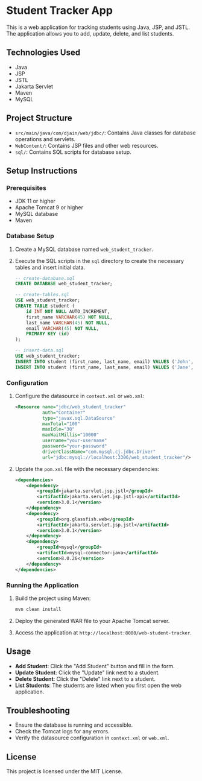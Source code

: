 # Student Tracker App

This is a web application for tracking students using Java, JSP, and JSTL. The application allows you to add, update, delete, and list students.

## Technologies Used

- Java
- JSP
- JSTL
- Jakarta Servlet
- Maven
- MySQL

## Project Structure

- `src/main/java/com/djain/web/jdbc/`: Contains Java classes for database operations and servlets.
- `WebContent/`: Contains JSP files and other web resources.
- `sql/`: Contains SQL scripts for database setup.

## Setup Instructions

### Prerequisites

- JDK 11 or higher
- Apache Tomcat 9 or higher
- MySQL database
- Maven

### Database Setup

1. Create a MySQL database named `web_student_tracker`.
2. Execute the SQL scripts in the `sql` directory to create the necessary tables and insert initial data.

    ```sql
    -- create-database.sql
    CREATE DATABASE web_student_tracker;

    -- create-tables.sql
    USE web_student_tracker;
    CREATE TABLE student (
        id INT NOT NULL AUTO_INCREMENT,
        first_name VARCHAR(45) NOT NULL,
        last_name VARCHAR(45) NOT NULL,
        email VARCHAR(45) NOT NULL,
        PRIMARY KEY (id)
    );

    -- insert-data.sql
    USE web_student_tracker;
    INSERT INTO student (first_name, last_name, email) VALUES ('John', 'Doe', 'john.doe@example.com');
    INSERT INTO student (first_name, last_name, email) VALUES ('Jane', 'Smith', 'jane.smith@example.com');
    ```

### Configuration

1. Configure the datasource in `context.xml` or `web.xml`:

    ```xml
    <Resource name="jdbc/web_student_tracker"
              auth="Container"
              type="javax.sql.DataSource"
              maxTotal="100"
              maxIdle="30"
              maxWaitMillis="10000"
              username="your-username"
              password="your-password"
              driverClassName="com.mysql.cj.jdbc.Driver"
              url="jdbc:mysql://localhost:3306/web_student_tracker"/>
    ```

2. Update the `pom.xml` file with the necessary dependencies:

    ```xml
    <dependencies>
        <dependency>
            <groupId>jakarta.servlet.jsp.jstl</groupId>
            <artifactId>jakarta.servlet.jsp.jstl-api</artifactId>
            <version>3.0.1</version>
        </dependency>
        <dependency>
            <groupId>org.glassfish.web</groupId>
            <artifactId>jakarta.servlet.jsp.jstl</artifactId>
            <version>3.0.1</version>
        </dependency>
        <dependency>
            <groupId>mysql</groupId>
            <artifactId>mysql-connector-java</artifactId>
            <version>8.0.26</version>
        </dependency>
    </dependencies>
    ```

### Running the Application

1. Build the project using Maven:

    ```sh
    mvn clean install
    ```

2. Deploy the generated WAR file to your Apache Tomcat server.
3. Access the application at `http://localhost:8080/web-student-tracker`.

## Usage

- **Add Student**: Click the "Add Student" button and fill in the form.
- **Update Student**: Click the "Update" link next to a student.
- **Delete Student**: Click the "Delete" link next to a student.
- **List Students**: The students are listed when you first open the web application.

## Troubleshooting

- Ensure the database is running and accessible.
- Check the Tomcat logs for any errors.
- Verify the datasource configuration in `context.xml` or `web.xml`.

## License

This project is licensed under the MIT License.